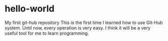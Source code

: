 # hello-world
My first git-hub repository
This is the first time I learned how to use Git-Hub system.
Until now, every operation is very easy.
I think it will be a very useful tool for me to learn programming.
